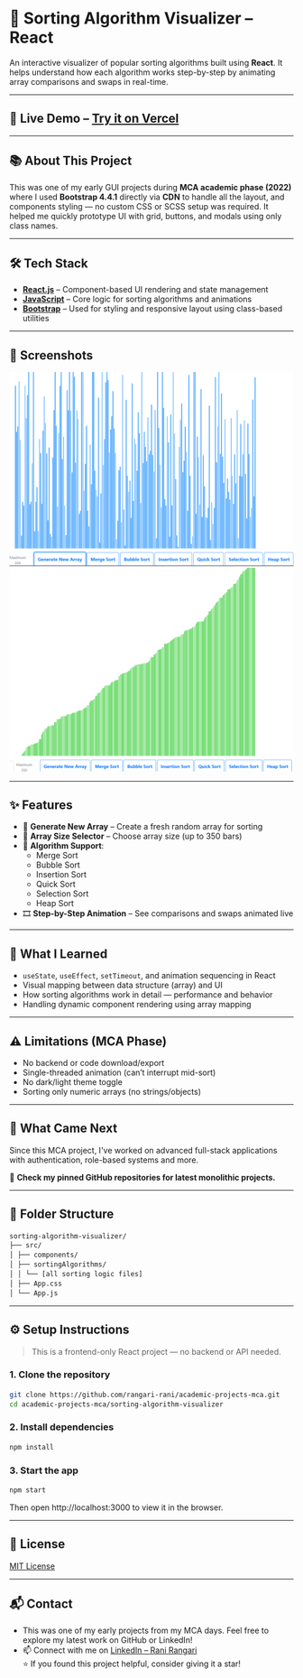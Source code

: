 # 🔢 Sorting Algorithm Visualizer – React

An interactive visualizer of popular sorting algorithms built using **React**. It helps understand how each algorithm works step-by-step by animating array comparisons and swaps in real-time.

---

## 🚀 Live Demo – [Try it on Vercel](https://visualizer-blush.vercel.app/)

---

## 📚 About This Project

This was one of my early GUI projects during **MCA academic phase (2022)** where I used **Bootstrap 4.4.1** directly via **CDN** to handle all the layout, and components styling — no custom CSS or SCSS setup was required. It helped me quickly prototype UI with grid, buttons, and modals using only class names.

---

## 🛠️ Tech Stack

- **[React.js](https://reactjs.org/)** – Component-based UI rendering and state management
- **[JavaScript](https://www.javascript.com/)** – Core logic for sorting algorithms and animations
- **[Bootstrap](https://getbootstrap.com/)** – Used for styling and responsive layout using class-based utilities

---

## 📸 Screenshots

![New Array](https://github.com/rangari-rani/academic-projects-mca/blob/1e441449e4a340e1bf3cff397c29a713d7fef1db/sorting-algorithm-visualizer/newarray.png) 
![Sorted Array](https://github.com/rangari-rani/academic-projects-mca/blob/1e441449e4a340e1bf3cff397c29a713d7fef1db/sorting-algorithm-visualizer/afterarray.png)  

---
## ✨ Features

- 🔁 **Generate New Array** – Create a fresh random array for sorting
- 🔢 **Array Size Selector** – Choose array size (up to 350 bars)
- 🧠 **Algorithm Support**:
  - Merge Sort
  - Bubble Sort
  - Insertion Sort
  - Quick Sort
  - Selection Sort
  - Heap Sort
- 🎞️ **Step-by-Step Animation** – See comparisons and swaps animated live
  
---

## 🧠 What I Learned

- `useState`, `useEffect`, `setTimeout`, and animation sequencing in React
- Visual mapping between data structure (array) and UI
- How sorting algorithms work in detail — performance and behavior
- Handling dynamic component rendering using array mapping

---

## ⚠️ Limitations (MCA Phase)

- No backend or code download/export
- Single-threaded animation (can’t interrupt mid-sort)
- No dark/light theme toggle
- Sorting only numeric arrays (no strings/objects)

---

## 🔄 What Came Next

Since this MCA project, I've worked on advanced full-stack applications with authentication, role-based systems and more.

📌 **Check my pinned GitHub repositories for latest monolithic projects.**  

---

## 📁 Folder Structure

```bash
sorting-algorithm-visualizer/
├── src/
│ ├── components/
│ ├── sortingAlgorithms/
│ │ └── [all sorting logic files]
│ ├── App.css
│ └── App.js
```

---

## ⚙️ Setup Instructions

> This is a frontend-only React project — no backend or API needed.

### 1. Clone the repository

```bash
git clone https://github.com/rangari-rani/academic-projects-mca.git
cd academic-projects-mca/sorting-algorithm-visualizer
```

### 2. Install dependencies

```bash
npm install
```

### 3. Start the app

```bash
npm start
```  
Then open http://localhost:3000 to view it in the browser.  

---

## 📜 License

[MIT License](LICENSE)

---

## 📬 Contact

-  This was one of my early projects from my MCA days. Feel free to explore my latest work on GitHub or LinkedIn! 
- 📫 Connect with me on [LinkedIn – Rani Rangari](https://www.linkedin.com/in/rani-rangari/)  
⭐ If you found this project helpful, consider giving it a star!

